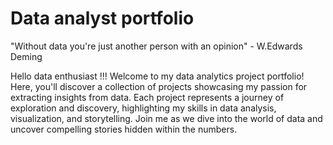 # Data analyst portfolio

"Without data you're just another person with an opinion"
                                                    - W.Edwards Deming

Hello data enthusiast !!! 
Welcome to my data analytics project portfolio! Here, you'll discover a collection of projects showcasing my passion for extracting insights from data. Each project represents a journey of exploration and discovery, highlighting my skills in data analysis, visualization, and storytelling. Join me as we dive into the world of data and uncover compelling stories hidden within the numbers.
